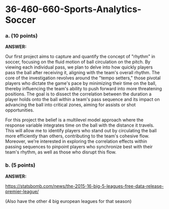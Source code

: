 # 36-460-660-Sports-Analytics-Soccer


### a. (10 points) 

__ANSWER:__

Our first project aims to capture and quantify the concept of "rhythm" in soccer, focusing on the fluid motion of ball circulation on the pitch. By viewing each individual pass, we plan to delve into how quickly players pass the ball after receiving it, aligning with the team's overall rhythm. The core of the investigation revolves around the "tempo setters," those pivotal players who dictate the game's pace by minimizing their time on the ball, thereby influencing the team's ability to push forward into more threatening positions. The goal is to dissect the correlation between the duration a player holds onto the ball within a team's pass sequence and its impact on advancing the ball into critical zones, aiming for assists or shot opportunities.

For this project the belief is a multilevel model approach where the response variable integrates time on the ball with the distance it travels. This will allow me to identify players who stand out by circulating the ball more efficiently than others, contributing to the team's cohesive flow. Moreover, we're interested in exploring the correlation effects within passing sequences to pinpoint players who synchronize best with their team's rhythm, as well as those who disrupt this flow. 

### b. (5 points) 

__ANSWER:__

https://statsbomb.com/news/the-2015-16-big-5-leagues-free-data-release-premier-league/

(Also have the other 4 big european leagues for that season)
